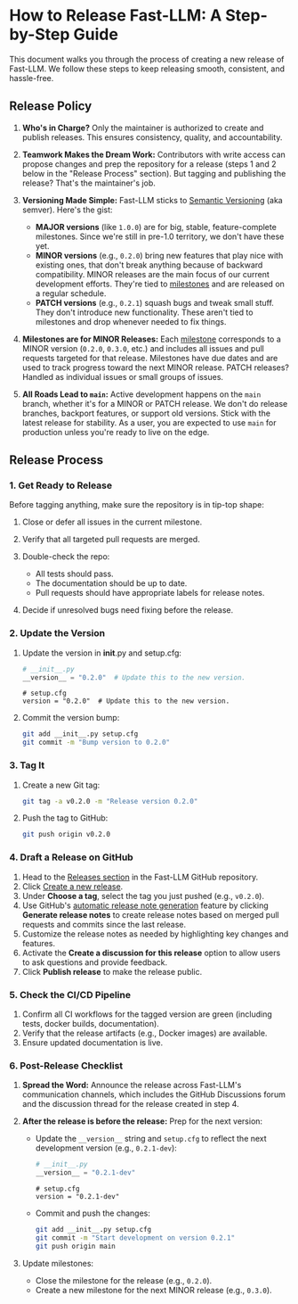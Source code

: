 # How to Release Fast-LLM: A Step-by-Step Guide

This document walks you through the process of creating a new release of Fast-LLM. We follow these steps to keep releasing smooth, consistent, and hassle-free.

## Release Policy

1.  **Who's in Charge?** Only the maintainer is authorized to create and publish releases. This ensures consistency, quality, and accountability.

2.  **Teamwork Makes the Dream Work:** Contributors with write access can propose changes and prep the repository for a release (steps 1 and 2 below in the "Release Process" section). But tagging and publishing the release? That's the maintainer's job.

3.  **Versioning Made Simple:** Fast-LLM sticks to [Semantic Versioning](https://semver.org/) (aka semver). Here's the gist:
    -   **MAJOR versions** (like `1.0.0`) are for big, stable, feature-complete milestones. Since we're still in pre-1.0 territory, we don't have these yet.
    -   **MINOR versions** (e.g., `0.2.0`) bring new features that play nice with existing ones, that don't break anything because of backward compatibility. MINOR releases are the main focus of our current development efforts. They're tied to [milestones](https://github.com/ServiceNow/Fast-LLM/milestones) and are released on a regular schedule.
    -   **PATCH versions** (e.g., `0.2.1`) squash bugs and tweak small stuff. They don't introduce new functionality. These aren't tied to milestones and drop whenever needed to fix things.

4.  **Milestones are for MINOR Releases:** Each [milestone](https://github.com/ServiceNow/Fast-LLM/milestones) corresponds to a MINOR version (`0.2.0`, `0.3.0`, etc.) and includes all issues and pull requests targeted for that release. Milestones have due dates and are used to track progress toward the next MINOR release. PATCH releases? Handled as individual issues or small groups of issues.

5.  **All Roads Lead to `main`:** Active development happens on the `main` branch, whether it's for a MINOR or PATCH release. We don't do release branches, backport features, or support old versions. Stick with the latest release for stability. As a user, you are expected to use `main` for production unless you're ready to live on the edge.

## Release Process

### 1. Get Ready to Release

Before tagging anything, make sure the repository is in tip-top shape:

1.  Close or defer all issues in the current milestone.
2.  Verify that all targeted pull requests are merged.
3.  Double-check the repo:

    -   All tests should pass.
    -   The documentation should be up to date.
    -   Pull requests should have appropriate labels for release notes.

4.  Decide if unresolved bugs need fixing before the release.

### 2. Update the Version

1.  Update the version in **init**.py and setup.cfg:

    ```python
    # __init__.py
    __version__ = "0.2.0"  # Update this to the new version.
    ```

    ```properties
    # setup.cfg
    version = "0.2.0"  # Update this to the new version.
    ```

2.  Commit the version bump:

    ```bash
    git add __init__.py setup.cfg
    git commit -m "Bump version to 0.2.0"
    ```

### 3. Tag It

1.  Create a new Git tag:

    ```bash
    git tag -a v0.2.0 -m "Release version 0.2.0"
    ```

2.  Push the tag to GitHub:

    ```bash
    git push origin v0.2.0
    ```

### 4. Draft a Release on GitHub

1.  Head to the [Releases section](https://github.com/ServiceNow/Fast-LLM/releases) in the Fast-LLM GitHub repository.
2.  Click [Create a new release](https://github.com/ServiceNow/Fast-LLM/releases/new).
3.  Under **Choose a tag**, select the tag you just pushed (e.g., `v0.2.0`).
4.  Use GitHub's [automatic release note generation](https://docs.github.com/en/repositories/releasing-projects-on-github/automatically-generated-release-notes) feature by clicking **Generate release notes** to create release notes based on merged pull requests and commits since the last release.
5.  Customize the release notes as needed by highlighting key changes and features.
6.  Activate the **Create a discussion for this release** option to allow users to ask questions and provide feedback.
7.  Click **Publish release** to make the release public.

### 5. Check the CI/CD Pipeline

1.  Confirm all CI workflows for the tagged version are green (including tests, docker builds, documentation).
2.  Verify that the release artifacts (e.g., Docker images) are available.
3.  Ensure updated documentation is live.

### 6. Post-Release Checklist

1.  **Spread the Word:** Announce the release across Fast-LLM's communication channels, which includes the GitHub Discussions forum and the discussion thread for the release created in step 4.
2.  **After the release is before the release:** Prep for the next version:

    -   Update the `__version__` string and `setup.cfg` to reflect the next development version (e.g., `0.2.1-dev`):

        ```python
        # __init__.py
        __version__ = "0.2.1-dev"
        ```

        ```properties
        # setup.cfg
        version = "0.2.1-dev"
        ```

    -   Commit and push the changes:

        ```bash
        git add __init__.py setup.cfg
        git commit -m "Start development on version 0.2.1"
        git push origin main
        ```

3.  Update milestones:

    -   Close the milestone for the release (e.g., `0.2.0`).
    -   Create a new milestone for the next MINOR release (e.g., `0.3.0`).
